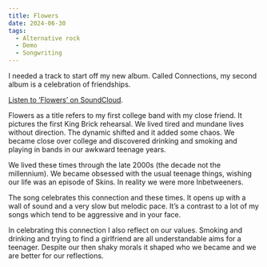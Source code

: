 ```yaml
---
title: Flowers
date: 2024-06-30
tags: 
  - Alternative rock
  - Demo
  - Songwriting
---
```

I needed a track to start off my new album. Called Connections, my second album is a celebration of friendships.

[Listen to ‘Flowers’ on SoundCloud](https://soundcloud.com/jackgutts/flowers-240228).

Flowers as a title refers to my first college band with my close friend. It pictures the first King Brick rehearsal. We lived tired and mundane lives without direction. The dynamic shifted and it added some chaos. We became close over college and discovered drinking and smoking and playing in bands in our awkward teenage years.

We lived these times through the late 2000s (the decade not the millennium). We became obsessed with the usual teenage things, wishing our life was an episode of Skins. In reality we were more Inbetweeners.

The song celebrates this connection and these times. It opens up with a wall of sound and a very slow but melodic pace. It’s a contrast to a lot of my songs which tend to be aggressive and in your face.

In celebrating this connection I also reflect on our values. Smoking and drinking and trying to find a girlfriend are all understandable aims for a teenager. Despite our then shaky morals it shaped who we became and we are better for our reflections.
